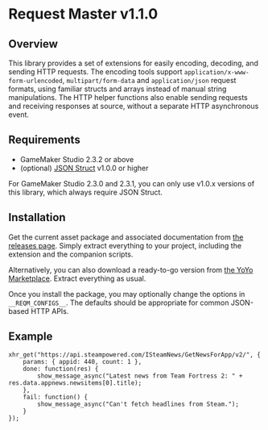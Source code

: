 # Request Master v1.1.0

## Overview

This library provides a set of extensions for easily encoding, decoding, and sending HTTP requests. The encoding tools support `application/x-www-form-urlencoded`, `multipart/form-data` and `application/json` request formats, using familiar structs and arrays instead of manual string manipulations. The HTTP helper functions also enable sending requests and receiving responses at source, without a separate HTTP asynchronous event.

## Requirements

- GameMaker Studio 2.3.2 or above
- (optional) [JSON Struct](https://github.com/dicksonlaw583/JsonStruct) v1.0.0 or higher

For GameMaker Studio 2.3.0 and 2.3.1, you can only use v1.0.x versions of this library, which always require JSON Struct.

## Installation

Get the current asset package and associated documentation from [the releases page](https://github.com/dicksonlaw583/RequestMaster/releases). Simply extract everything to your project, including the extension and the companion scripts.

Alternatively, you can also download a ready-to-go version from [the YoYo Marketplace](https://marketplace.yoyogames.com/assets/9443/request-master). Extract everything as usual.

Once you install the package, you may optionally change the options in `__REQM_CONFIGS__`. The defaults should be appropriate for common JSON-based HTTP APIs.

## Example

```
xhr_get("https://api.steampowered.com/ISteamNews/GetNewsForApp/v2/", {
	params: { appid: 440, count: 1 },
	done: function(res) {
		show_message_async("Latest news from Team Fortress 2: " + res.data.appnews.newsitems[0].title);
	},
	fail: function() {
		show_message_async("Can't fetch headlines from Steam.");
	}
});
```
